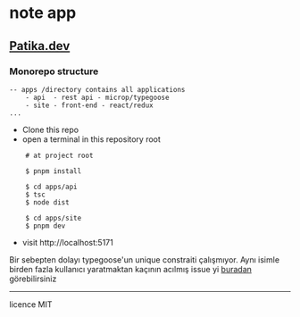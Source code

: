 # note app
## [Patika.dev](https://patika.dev) 
### Monorepo structure
```
-- apps /directory contains all applications  
    - api  - rest api - microp/typegoose
    - site - front-end - react/redux
...
```

- Clone this repo
- open a terminal in this repository root

``` shell
    # at project root

    $ pnpm install

    $ cd apps/api
    $ tsc
    $ node dist

    $ cd apps/site
    $ pnpm dev

```
- visit http://localhost:5171


Bir sebepten dolayı typegoose'un unique constraiti çalışmıyor. Aynı isimle birden fazla kullanıcı yaratmaktan kaçının
acılmış issue yi [buradan](https://github.com/szokodiakos/typegoose/issues/277) görebilirsiniz 
___
licence MIT